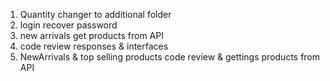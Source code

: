 1. Quantity changer to additional folder
2. login recover password
3. new arrivals get products from API
4. code review responses & interfaces
5. NewArrivals & top selling products code review & gettings products from API
